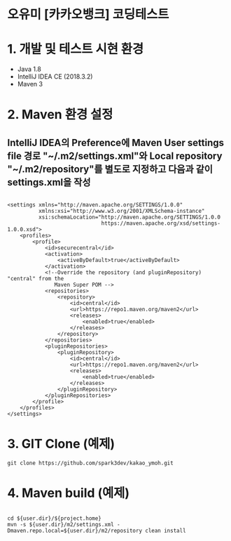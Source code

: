 오유미 [카카오뱅크] 코딩테스트
=======================

# 1. 개발 및 테스트 시현 환경
   - Java 1.8
   - IntelliJ IDEA CE (2018.3.2)
   - Maven 3

# 2. Maven 환경 설정
##   IntelliJ IDEA의 Preference에 Maven User settings file 경로 "~/.m2/settings.xml"와  Local repository "~/.m2/repository"를 별도로 지정하고 다음과 같이 settings.xml을 작성

<pre><code>
&lt;settings xmlns="http://maven.apache.org/SETTINGS/1.0.0"
          xmlns:xsi="http://www.w3.org/2001/XMLSchema-instance"
          xsi:schemaLocation="http://maven.apache.org/SETTINGS/1.0.0
                              https://maven.apache.org/xsd/settings-1.0.0.xsd"&gt;
    &lt;profiles&gt;
        &lt;profile&gt;
            &lt;id&gt;securecentral&lt;/id&gt;
            &lt;activation&gt;
                &lt;activeByDefault&gt;true&lt;/activeByDefault&gt;
            &lt;/activation&gt;
            &lt;!--Override the repository (and pluginRepository) "central" from the
               Maven Super POM --&gt;
            &lt;repositories&gt;
                &lt;repository&gt;
                    &lt;id&gt;central&lt;/id&gt;
                    &lt;url&gt;https://repo1.maven.org/maven2&lt;/url&gt;
                    &lt;releases&gt;
                        &lt;enabled&gt;true&lt;/enabled&gt;
                    &lt;/releases&gt;
                &lt;/repository&gt;
            &lt;/repositories&gt;
            &lt;pluginRepositories&gt;
                &lt;pluginRepository&gt;
                    &lt;id&gt;central&lt;/id&gt;
                    &lt;url&gt;https://repo1.maven.org/maven2&lt;/url&gt;
                    &lt;releases&gt;
                        &lt;enabled&gt;true&lt;/enabled&gt;
                    &lt;/releases&gt;
                &lt;/pluginRepository&gt;
            &lt;/pluginRepositories&gt;
        &lt;/profile&gt;
    &lt;/profiles&gt;
&lt;/settings&gt;
</code></pre>

# 3. GIT Clone (예제)
<pre><code>git clone https://github.com/spark3dev/kakao_ymoh.git</code></pre>

# 4. Maven build (예제)
<pre><code>
cd ${user.dir}/${project.home}
mvn -s ${user.dir}/m2/settings.xml -Dmaven.repo.local=${user.dir}/m2/repository clean install
</code></pre>
